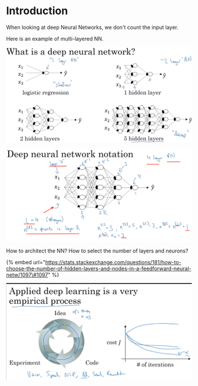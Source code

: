 # Introduction

When looking at deep Neural Networks, we don't count the input layer.

Here is an example of multi-layered NN.

![](../.gitbook/assets/image%20%288%29.png)

![](../.gitbook/assets/image%20%281%29.png)

How to architect the NN? How to select the number of layers and neurons?

{% embed url="https://stats.stackexchange.com/questions/181/how-to-choose-the-number-of-hidden-layers-and-nodes-in-a-feedforward-neural-netw/1097\#1097" %}

![](../.gitbook/assets/image%20%2814%29.png)



